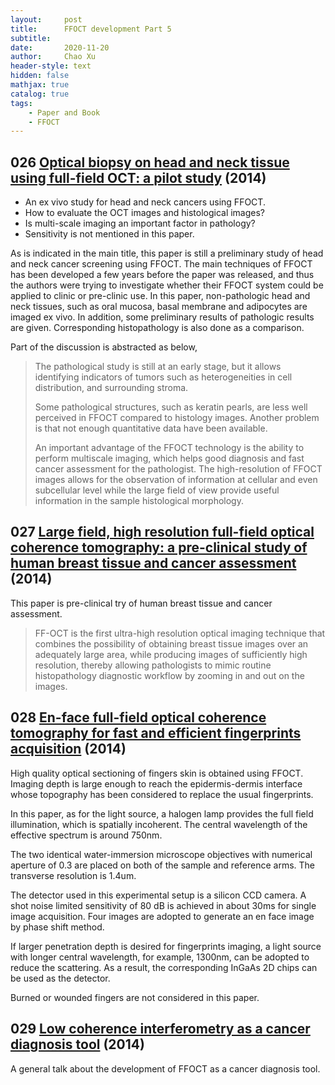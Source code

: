 ```yaml
---
layout:     post
title:      FFOCT development Part 5
subtitle:   
date:       2020-11-20
author:     Chao Xu
header-style: text
hidden: false
mathjax: true
catalog: true
tags:
    - Paper and Book
    - FFOCT
---
```


## 026 [Optical biopsy on head and neck tissue using full-field OCT: a pilot study](https://doi.org/10.1117/12.2036959) (2014)

- An ex vivo study for head and neck cancers using FFOCT.
- How to evaluate the OCT images and histological images?
- Is multi-scale imaging an important factor in pathology?
- Sensitivity is not mentioned in this paper.

As is indicated in the main title, this paper is still a preliminary study of head and neck cancer screening using FFOCT. The main techniques of FFOCT has been developed a few years before the paper was released, and thus the authors were trying to investigate whether their FFOCT system could be applied to clinic or pre-clinic use. In this paper, non-pathologic head and neck tissues, such as oral mucosa, basal membrane and adipocytes are imaged ex vivo. In addition, some preliminary results of pathologic results are given. Corresponding histopathology is also done as a comparison. 

Part of the discussion is abstracted as below, 

> The pathological study is still at an early stage, but it allows identifying indicators of tumors such as heterogeneities in cell distribution, and surrounding stroma.
>
> Some pathological structures, such as keratin pearls, are less well perceived in FFOCT compared to histology images. Another problem is that not enough quantitative data have been available.
>
> An important advantage of the FFOCT technology is the ability to perform multiscale imaging, which  helps good diagnosis and fast cancer assessment for the pathologist. The high-resolution of FFOCT images allows for the observation of information at cellular and even subcellular level while the large field of view provide useful information in the sample histological morphology.

## 027 [Large field, high resolution full-field optical coherence tomography: a pre-clinical study of human breast tissue and cancer assessment](https://doi.org/10.7785/tcrtexpress.2013.600254) (2014)

This paper is pre-clinical try of human breast tissue and cancer assessment.

> FF-OCT is the first ultra-high resolution optical imaging technique that combines the possibility of obtaining breast tissue images over an adequately large area, while producing images of sufficiently high resolution, thereby allowing pathologists to mimic routine histopathology diagnostic workflow by zooming in and out on the images. 

## 028 [En-face full-field optical coherence tomography for fast and efficient fingerprints acquisition](https://doi.org/10.1117/12.2051134) (2014)

High quality optical sectioning of fingers skin is obtained using FFOCT. Imaging depth is large enough to reach the epidermis-dermis interface whose topography has been considered to replace the usual fingerprints.

In this paper, as for the light source, a halogen lamp provides the full field illumination, which is spatially incoherent. The central wavelength of the effective spectrum is around 750nm. 

The two identical water-immersion microscope objectives with numerical aperture of 0.3 are placed on both of the sample and reference arms. The transverse resolution is 1.4um. 

The detector used in this experimental setup is a silicon CCD camera. A shot noise limited sensitivity of 80 dB is achieved in about 30ms for single image acquisition. Four images are adopted to generate an en face image by phase shift method. 

If larger penetration depth is desired for fingerprints imaging, a light source with longer central wavelength, for example, 1300nm, can be adopted to reduce the scattering. As a result, the corresponding InGaAs 2D chips can be used as the detector.

Burned or wounded fingers are not considered in this paper.

## 029 [Low coherence interferometry as a cancer diagnosis tool](https://doi.org/10.1364/BIOMED.2014.BT4B.1) (2014)

A general talk about the development of FFOCT as a cancer diagnosis tool.